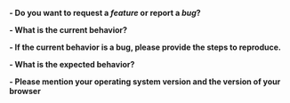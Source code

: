<!--
Meow! Thanks for your patience and kind help. If you are reporting a new issue,
please double check that we do not have any duplicates already open. You can
ensure this by searching the issue list for this repository. If there is a
duplicate, please close your issue and add a comment to the existing issue instead.

If you suspect your issue is a bug, please edit your issue description to
include the BUG REPORT INFORMATION shown below. If you have an issue that
can be shown visually, please provide a screenshot or gif of the problem as well.

---------------------------------------------------
BUG REPORT INFORMATION
---------------------------------------------------
Please use the questions below to provide key information from your environment:
You do NOT have to include this information if this is a FEATURE REQUEST though.
-->

**- Do you want to request a *feature* or report a *bug*?**

**- What is the current behavior?**

**- If the current behavior is a bug, please provide the steps to reproduce.**

**- What is the expected behavior?**

**- Please mention your operating system version and the version of your browser**